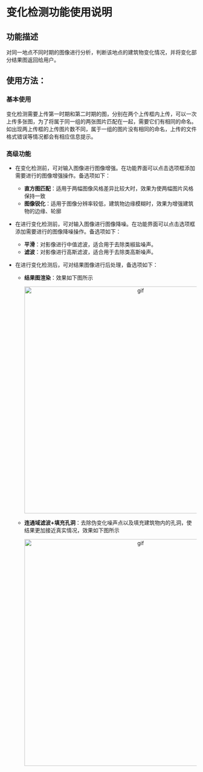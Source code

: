 # 变化检测功能使用说明

## 功能描述

对同一地点不同时期的图像进行分析，判断该地点的建筑物变化情况，并将变化部分结果图返回给用户。

## 使用方法：

### 基本使用

变化检测需要上传第一时期和第二时期的图，分别在两个上传框内上传，可以一次上传多张图，为了将属于同一组的两张图片匹配在一起，需要它们有相同的命名。如出现两上传框的上传图片数不同，属于一组的图片没有相同的命名，上传的文件格式错误等情况都会有相应信息提示。

### 高级功能

+ 在变化检测前，可对输入图像进行图像增强。在功能界面可以点击选项框添加需要进行的图像增强操作。备选项如下：
    - **直方图匹配**：适用于两幅图像风格差异比较大时，效果为使两幅图片风格保持一致
    - **图像锐化**：适用于图像分辨率较低，建筑物边缘模糊时，效果为增强建筑物的边缘、轮廓

+ 在进行变化检测前，可对输入图像进行图像降噪。在功能界面可以点击选项框添加需要进行的图像降噪操作。备选项如下：
    - **平滑**：对影像进行中值滤波，适合用于去除类椒盐噪声。
    - **滤波**：对影像进行高斯滤波，适合用于去除类高斯噪声。

+ 在进行变化检测后，可对结果图像进行后处理，备选项如下：
    - **结果图渲染**：效果如下图所示
        <p align="center">
            <img src="https://user-images.githubusercontent.com/90198481/198829771-6d437401-d78e-4f30-b36e-1b5b6bf5fddf.png" alt = "gif" width = "600" />
        </p>
    - **连通域滤波+填充孔洞**：去除伪变化噪声点以及填充建筑物内的孔洞，使结果更加接近真实情况，效果如下图所示
        <p align="center">
            <img src="https://user-images.githubusercontent.com/90198481/198829771-6d437401-d78e-4f30-b36e-1b5b6bf5fddf.png" alt = "gif" width = "600" />
        </p>
